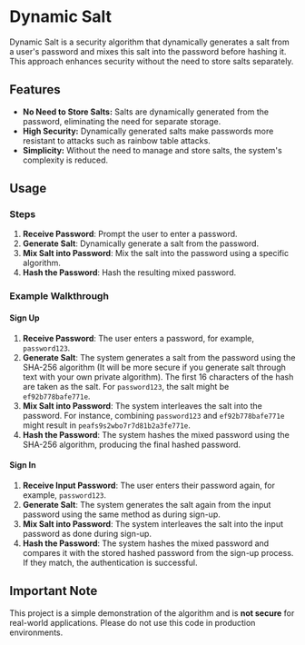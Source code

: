 # Dynamic Salt

Dynamic Salt is a security algorithm that dynamically generates a salt from a user's password and mixes this salt into the password before hashing it. This approach enhances security without the need to store salts separately.

## Features

- **No Need to Store Salts:** Salts are dynamically generated from the password, eliminating the need for separate storage.
- **High Security:** Dynamically generated salts make passwords more resistant to attacks such as rainbow table attacks.
- **Simplicity:** Without the need to manage and store salts, the system's complexity is reduced.

## Usage

### Steps

1. **Receive Password**: Prompt the user to enter a password.
2. **Generate Salt**: Dynamically generate a salt from the password.
3. **Mix Salt into Password**: Mix the salt into the password using a specific algorithm.
4. **Hash the Password**: Hash the resulting mixed password.

### Example Walkthrough

#### Sign Up

1. **Receive Password**: The user enters a password, for example, `password123`.
2. **Generate Salt**: The system generates a salt from the password using the SHA-256 algorithm (It will be more secure if you generate salt through text with your own private algorithm). The first 16 characters of the hash are taken as the salt. For `password123`, the salt might be `ef92b778bafe771e`.
3. **Mix Salt into Password**: The system interleaves the salt into the password. For instance, combining `password123` and `ef92b778bafe771e` might result in `peafs9s2wbo7r7d81b2a3fe771e`.
4. **Hash the Password**: The system hashes the mixed password using the SHA-256 algorithm, producing the final hashed password.

#### Sign In

1. **Receive Input Password**: The user enters their password again, for example, `password123`.
2. **Generate Salt**: The system generates the salt again from the input password using the same method as during sign-up.
3. **Mix Salt into Password**: The system interleaves the salt into the input password as done during sign-up.
4. **Hash the Password**: The system hashes the mixed password and compares it with the stored hashed password from the sign-up process. If they match, the authentication is successful.

## Important Note

This project is a simple demonstration of the algorithm and is **not secure** for real-world applications. Please do not use this code in production environments.
